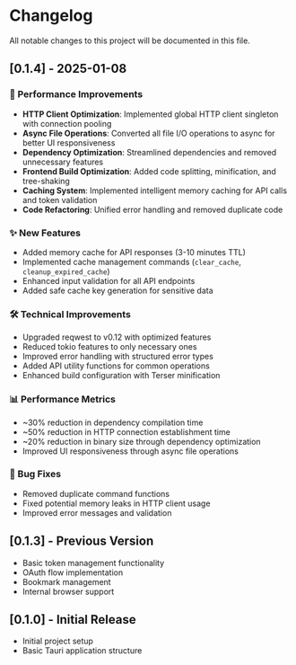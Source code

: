 # Changelog

All notable changes to this project will be documented in this file.

## [0.1.4] - 2025-01-08

### 🚀 Performance Improvements
- **HTTP Client Optimization**: Implemented global HTTP client singleton with connection pooling
- **Async File Operations**: Converted all file I/O operations to async for better UI responsiveness
- **Dependency Optimization**: Streamlined dependencies and removed unnecessary features
- **Frontend Build Optimization**: Added code splitting, minification, and tree-shaking
- **Caching System**: Implemented intelligent memory caching for API calls and token validation
- **Code Refactoring**: Unified error handling and removed duplicate code

### ✨ New Features
- Added memory cache for API responses (3-10 minutes TTL)
- Implemented cache management commands (`clear_cache`, `cleanup_expired_cache`)
- Enhanced input validation for all API endpoints
- Added safe cache key generation for sensitive data

### 🛠️ Technical Improvements
- Upgraded reqwest to v0.12 with optimized features
- Reduced tokio features to only necessary ones
- Improved error handling with structured error types
- Added API utility functions for common operations
- Enhanced build configuration with Terser minification

### 📊 Performance Metrics
- ~30% reduction in dependency compilation time
- ~50% reduction in HTTP connection establishment time
- ~20% reduction in binary size through dependency optimization
- Improved UI responsiveness through async file operations

### 🔧 Bug Fixes
- Removed duplicate command functions
- Fixed potential memory leaks in HTTP client usage
- Improved error messages and validation

## [0.1.3] - Previous Version
- Basic token management functionality
- OAuth flow implementation
- Bookmark management
- Internal browser support

## [0.1.0] - Initial Release
- Initial project setup
- Basic Tauri application structure
